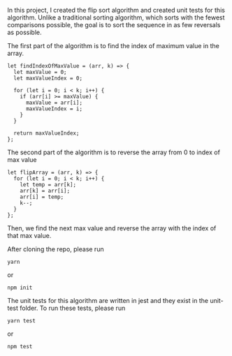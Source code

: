 In this project, I created the flip sort algorithm and created unit tests for this algorithm. Unlike a traditional sorting algorithm, which sorts with the fewest comparisons possible, the goal is to sort the sequence in as few reversals as possible.

The first part of the algorithm is to find the index of maximum value in the array.
```
let findIndexOfMaxValue = (arr, k) => {
  let maxValue = 0;
  let maxValueIndex = 0;

  for (let i = 0; i < k; i++) {
    if (arr[i] >= maxValue) {
      maxValue = arr[i];
      maxValueIndex = i;
    }
  }

  return maxValueIndex;
};
```

The second part of the algorithm is to reverse the array from 0 to index of max value
```
let flipArray = (arr, k) => {
  for (let i = 0; i < k; i++) {
    let temp = arr[k];
    arr[k] = arr[i];
    arr[i] = temp;
    k--;
  }
};
```
Then, we find the next max value and reverse the array with the index of that max value.

After cloning the repo, please run
```
yarn
```
or
```
npm init
```

The unit tests for this algorithm are written in jest and they exist in the unit-test folder.
To run these tests, please run
```
yarn test
```
or
```
npm test
```
